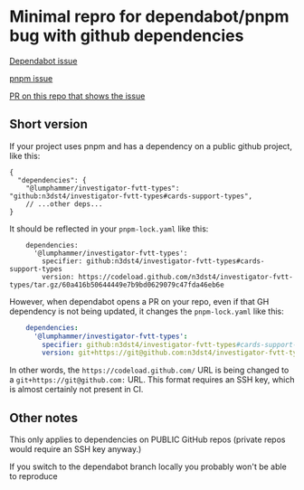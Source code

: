 # Minimal repro for dependabot/pnpm bug with github dependencies

[Dependabot issue](https://github.com/dependabot/dependabot-core/issues/10124)

[pnpm issue](https://github.com/pnpm/pnpm/issues/8343)

[PR on this repo that shows the issue](https://github.com/n3dst4/pnpm-dependabot-bug/pull/3)

## Short version

If your project uses pnpm and has a dependency on a public github project, like this:

```json5
{
  "dependencies": {
    "@lumphammer/investigator-fvtt-types": "github:n3dst4/investigator-fvtt-types#cards-support-types",
    // ...other deps...
}
```

It should be reflected in your `pnpm-lock.yaml` like this:

```
    dependencies:
      '@lumphammer/investigator-fvtt-types':
        specifier: github:n3dst4/investigator-fvtt-types#cards-support-types
        version: https://codeload.github.com/n3dst4/investigator-fvtt-types/tar.gz/60a416b50644449e7b9bd0629079c47fda46eb6e
```

However, when dependabot opens a PR on your repo, even if that GH dependency is not being updated, it changes the `pnpm-lock.yaml` like this:

```yaml
    dependencies:
      '@lumphammer/investigator-fvtt-types':
        specifier: github:n3dst4/investigator-fvtt-types#cards-support-types
        version: git+https://git@github.com:n3dst4/investigator-fvtt-types.git#60a416b50644449e7b9bd0629079c47fda46eb6e
```

In other words, the `https://codeload.github.com/` URL is being changed to a `git+https://git@github.com:` URL. This format requires an SSH key, which is almost certainly not present in CI.


## Other notes

This only applies to dependencies on PUBLIC GitHub repos (private repos would require an SSH key anyway.)

If you switch to the dependabot branch locally you probably won't be able to reproduce
